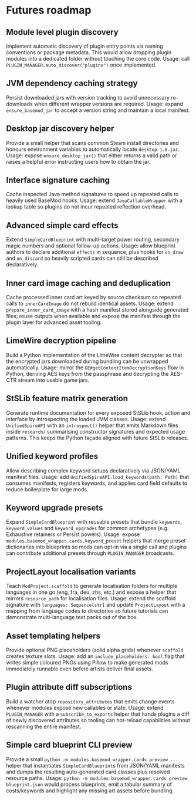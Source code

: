 # Futures roadmap

## Module level plugin discovery

Implement automatic discovery of plugin entry points via naming conventions or
package metadata.  This would allow dropping plugin modules into a dedicated
folder without touching the core code.  Usage: call
``PLUGIN_MANAGER.auto_discover("plugins")`` once implemented.

## JVM dependency caching strategy

Persist downloaded jars with version tracking to avoid unnecessary re-downloads
when different wrapper versions are required.  Usage: expand
``ensure_basemod_jar`` to accept a version string and maintain a local manifest.

## Desktop jar discovery helper

Provide a small helper that scans common Steam install directories and honours
environment variables to automatically locate ``desktop-1.0.jar``. Usage: expose
``ensure_desktop_jar()`` that either returns a valid path or raises a helpful
error instructing users how to obtain the jar.

## Interface signature caching

Cache inspected Java method signatures to speed up repeated calls to heavily
used BaseMod hooks.  Usage: extend ``JavaCallableWrapper`` with a lookup table so
plugins do not incur repeated reflection overhead.

## Advanced simple card effects

Extend `SimpleCardBlueprint` with multi-target power routing, secondary magic numbers and optional follow-up actions.
Usage: allow blueprint authors to declare additional `effects` in sequence, plus hooks for `on_draw` and
`on_discard` so heavily scripted cards can still be described declaratively.

## Inner card image caching and deduplication

Cache processed inner card art keyed by source checksum so repeated calls to `innerCardImage` do not rebuild identical assets.
Usage: extend `prepare_inner_card_image` with a hash manifest stored alongside generated files; reuse outputs when available
and expose the manifest through the plugin layer for advanced asset tooling.

## LimeWire decryption pipeline

Build a Python implementation of the LimeWire content decrypter so that the encrypted jars downloaded during bundling can be unwrapped automatically. Usage: mirror the `GE#getContentItemDecryptionKeys` flow in Python, deriving AES keys from the passphrase and decrypting the AES-CTR stream into usable game jars.

## StSLib feature matrix generation

Generate runtime documentation for every exposed StSLib hook, action and interface by introspecting the loaded JVM classes. Usage: extend ``UnifiedSpireAPI`` with an ``introspect()`` helper that emits Markdown files inside ``research/`` summarising constructor signatures and expected usage patterns. This keeps the Python façade aligned with future StSLib releases.

## Unified keyword profiles

Allow describing complex keyword setups declaratively via JSON/YAML manifest files. Usage: add ``UnifiedSpireAPI.load_keywords(path: Path)`` that consumes manifests, registers keywords, and applies card field defaults to reduce boilerplate for large mods.

## Keyword upgrade presets

Expand ``SimpleCardBlueprint`` with reusable presets that bundle ``keywords``, ``keyword_values`` and ``keyword_upgrades`` for
common archetypes (e.g. Exhaustive retainers or Persist powers). Usage: expose ``modules.basemod_wrapper.cards.keyword_preset``
helpers that merge preset dictionaries into blueprints so mods can opt-in via a single call and plugins can contribute
additional presets through ``PLUGIN_MANAGER`` broadcasts.

## ProjectLayout localisation variants

Teach ``ModProject.scaffold`` to generate localisation folders for multiple languages in one go (eng, fra, deu, zhs, etc.) and expose a helper that mirrors ``resource_path`` for localisation files. Usage: extend the scaffold signature with ``languages: Sequence[str]`` and update ``ProjectLayout`` with a mapping from language codes to directories so future tutorials can demonstrate multi-language text packs out of the box.

## Asset templating helpers

Provide optional PNG placeholders (solid alpha grids) whenever ``scaffold`` creates texture slots. Usage: add an ``include_placeholders: bool`` flag that writes simple coloured PNGs using Pillow to make generated mods immediately runnable even before artists deliver final assets.

## Plugin attribute diff subscriptions

Build a watcher atop ``repository_attributes`` that emits change events whenever modules expose new callables or state. Usage: extend ``PLUGIN_MANAGER`` with a ``subscribe_to_exports`` helper that hands plugins a diff of newly discovered attributes so tooling can hot-reload capabilities without rescanning the entire manifest.

## Simple card blueprint CLI preview

Provide a small `python -m modules.basemod_wrapper.cards preview ...` helper that
instantiates `SimpleCardBlueprint`s from JSON/YAML manifests and dumps the
resulting auto-generated card classes plus resolved resource paths. Usage:
`python -m modules.basemod_wrapper.cards preview blueprint.json` would process
blueprints, emit a tabular summary of costs/keywords and highlight any missing
art assets before bundling.
